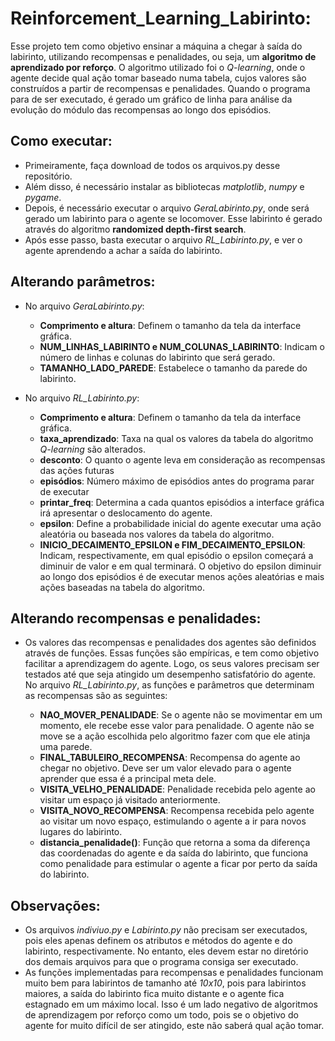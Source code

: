 # Reinforcement_Learning_Labirinto:
Esse projeto tem como objetivo ensinar a máquina a chegar à saída do labirinto, utilizando recompensas e penalidades, ou seja, um **algoritmo de aprendizado por reforço**. O algoritmo utilizado foi o *Q-learning*, onde o agente decide qual ação tomar baseado numa tabela, cujos valores são construídos a partir de recompensas e penalidades. Quando o programa para de ser executado, é gerado um gráfico de linha para análise da evolução do módulo das recompensas ao longo dos episódios.

## Como executar:
- Primeiramente, faça download de todos os arquivos.py desse repositório.
- Além disso, é necessário instalar as bibliotecas *matplotlib*, *numpy* e *pygame*.
- Depois, é necessário executar o arquivo *GeraLabirinto.py*, onde será gerado um labirinto para o agente se locomover. Esse labirinto é gerado através do algoritmo **randomized depth-first search**.
- Após esse passo, basta executar o arquivo *RL_Labirinto.py*, e ver o agente aprendendo a achar a saída do labirinto.

## Alterando parâmetros:

 - No arquivo *GeraLabirinto.py*:
	 - **Comprimento e altura**: Definem o tamanho da tela da interface gráfica.
	 -  **NUM_LINHAS_LABIRINTO e NUM_COLUNAS_LABIRINTO**: Indicam o número de linhas e colunas do labirinto que será gerado.
	 - **TAMANHO_LADO_PAREDE**: Estabelece o tamanho da parede do labirinto.
	
- No arquivo *RL_Labirinto.py*:
	- **Comprimento e altura**: Definem o tamanho da tela da interface gráfica.
	-  **taxa_aprendizado**: Taxa na qual os valores da tabela do algoritmo *Q-learning* são alterados.
	- **desconto**: O quanto o agente leva em consideração as recompensas das ações futuras
	- **episódios**: Número máximo de episódios antes do programa parar de executar
	- **printar_freq**: Determina a cada quantos episódios a interface gráfica irá apresentar o deslocamento do agente.
	- **epsilon**: Define a probabilidade inicial do agente executar uma ação aleatória ou baseada nos valores da tabela do algoritmo.
	- **INICIO_DECAIMENTO_EPSILON e FIM_DECAIMENTO_EPSILON**: Indicam, respectivamente, em qual episódio o epsilon começará a diminuir de valor e em qual terminará. O objetivo do epsilon diminuir ao longo dos episódios é de executar menos ações aleatórias e mais ações baseadas na tabela do algoritmo.

## Alterando recompensas e penalidades:
- Os valores das recompensas e penalidades dos agentes são definidos através de funções. Essas funções são empíricas, e tem como objetivo facilitar a aprendizagem do agente. Logo, os seus valores precisam ser testados até que seja atingido um desempenho satisfatório do agente. No arquivo *RL_Labirinto.py*, as funções e parâmetros que determinam as recompensas são as seguintes:

	-  **NAO_MOVER_PENALIDADE**: Se o agente não se movimentar em um momento, ele recebe esse valor para penalidade. O agente não se move se a ação escolhida pelo algoritmo fazer com que ele atinja uma parede.
	- **FINAL_TABULEIRO_RECOMPENSA**: Recompensa do agente ao chegar no objetivo. Deve ser um valor elevado para o agente aprender que essa é a principal meta dele.
	- **VISITA_VELHO_PENALIDADE**: Penalidade recebida pelo agente ao visitar um espaço já visitado anteriormente.
	- **VISITA_NOVO_RECOMPENSA**: Recompensa recebida pelo agente ao visitar um novo espaço, estimulando o agente a ir para novos lugares do labirinto.
	- **distancia_penalidade()**: Função que retorna a soma da diferença das coordenadas do agente e da saída do labirinto, que funciona como penalidade para estimular o agente a ficar por perto da saída do labirinto. 
 ## Observações:
 - Os arquivos *indiviuo.py* e *Labirinto.py* não precisam ser executados, pois eles apenas definem os atributos e métodos do agente e do labirinto, respectivamente. No entanto, eles devem estar no diretório dos demais arquivos para que o programa consiga ser executado.
 - As funções implementadas para recompensas e penalidades funcionam muito bem para labirintos de tamanho até *10x10*, pois para labirintos maiores, a saída do labirinto fica muito distante e o agente fica estagnado em um máximo local. Isso é um lado negativo de algoritmos de aprendizagem por reforço como um todo, pois se o objetivo do agente for muito difícil de ser atingido, este não saberá qual ação tomar.

